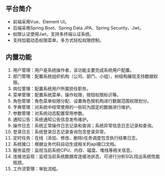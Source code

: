 ## 平台简介
* 前端采用Vue、Element UI。
* 后端采用Spring Boot、Spring Data JPA、Spring Security、Jwt。
* 权限认证使用Jwt，支持多终端认证系统。
* 支持加载动态权限菜单，多方式轻松权限控制。

## 内置功能

1.  用户管理：用户是系统操作者，该功能主要完成系统用户配置。
2.  部门管理：配置系统组织机构（公司、部门、小组），树结构展现支持数据权限。
3.  岗位管理：配置系统用户所属担任职务。
4.  菜单管理：配置系统菜单，操作权限，按钮权限标识等。
5.  角色管理：角色菜单权限分配、设置角色按机构进行数据范围权限划分。
6.  字典管理：对系统中经常使用的一些较为固定的数据进行维护。
7.  参数管理：对系统动态配置常用参数。
8.  通知公告：系统通知公告信息发布维护。
9.  操作日志：系统正常操作日志记录和查询；系统异常信息日志记录和查询。
10. 登录日志：系统登录日志记录查询包含登录异常。
11. 定时任务：在线（添加、修改、删除)任务调度包含执行结果日志。
12. 系统接口：根据业务代码自动生成相关的api接口文档。
13. 服务监控：监视当前系统CPU、内存、磁盘、堆栈等相关信息。
14. 连接池监视：监视当前系统数据库连接池状态，可进行分析SQL找出系统性能瓶颈。
14. 工作流管理：审批流程。
